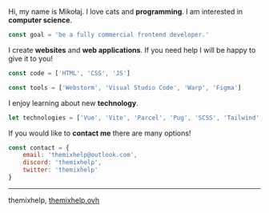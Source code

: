 Hi, my name is Mikołaj. I love cats and **programming**. I am interested in **computer science**.
```javascript
const goal = 'be a fully commercial frontend developer.'
```

I create **websites** and **web applications**. If you need help I will be happy to give it to you!
```javascript
const code = ['HTML', 'CSS', 'JS']
```
```javascript
const tools = ['Webstorm', 'Visual Studio Code', 'Warp', 'Figma']
```

I enjoy learning about new **technology**.
```javascript
let technologies = ['Vue', 'Vite', 'Parcel', 'Pug', 'SCSS', 'Tailwind', 'Axios', 'Strapi']
```

If you would like to **contact me** there are many options!
```javascript
const contact = {
    email: 'themixhelp@outlook.com',
    discord: 'themixhelp',
    twitter: 'themixhelp'
}
```

---
themixhelp, [themixhelp.ovh](https://themixhelp.ovh)
